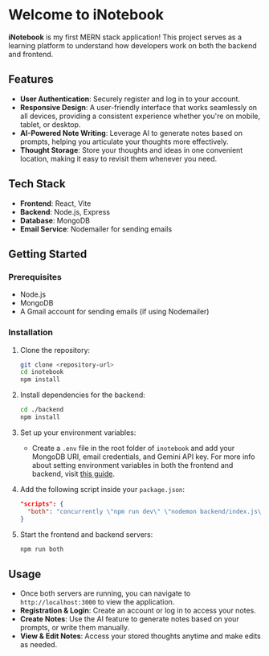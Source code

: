 # Welcome to **iNotebook**

**iNotebook** is my first MERN stack application! This project serves as a learning platform to understand how developers work on both the backend and frontend.

## Features

- **User Authentication**: Securely register and log in to your account.
- **Responsive Design**: A user-friendly interface that works seamlessly on all devices, providing a consistent experience whether you're on mobile, tablet, or desktop.
- **AI-Powered Note Writing**: Leverage AI to generate notes based on prompts, helping you articulate your thoughts more effectively.
- **Thought Storage**: Store your thoughts and ideas in one convenient location, making it easy to revisit them whenever you need.

## Tech Stack

- **Frontend**: React, Vite
- **Backend**: Node.js, Express
- **Database**: MongoDB
- **Email Service**: Nodemailer for sending emails

## Getting Started

### Prerequisites

- Node.js
- MongoDB
- A Gmail account for sending emails (if using Nodemailer)

### Installation

1. Clone the repository:

   ```bash
   git clone <repository-url>
   cd inotebook
   npm install


2. Install dependencies for the backend:

   ```bash
   cd ./backend
   npm install 

3. Set up your environment variables:

   - Create a `.env` file in the root folder of `inotebook` and add your MongoDB URI, email credentials, and Gemini API key. For more info about setting environment variables in both the frontend and backend, visit [this guide](https://codesplash.medium.com/get-environment-variable-dotenv-in-both-frontend-and-backend-mern-stack-with-vite-19c061e6dc19).

4. Add the following script inside your `package.json`:

   ```json
   "scripts": {
     "both": "concurrently \"npm run dev\" \"nodemon backend/index.js\""
   }

5. Start the frontend and backend servers:

   ```bash
   npm run both

## Usage

- Once both servers are running, you can navigate to `http://localhost:3000` to view the application.
- **Registration & Login**: Create an account or log in to access your notes.
- **Create Notes**: Use the AI feature to generate notes based on your prompts, or write them manually.
- **View & Edit Notes**: Access your stored thoughts anytime and make edits as needed.
